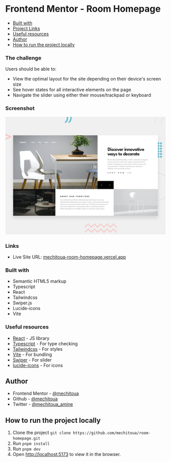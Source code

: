 # Frontend Mentor - Room Homepage

- [Built with](#built-with)
- [Project Links](#links)
- [Useful resources](#useful-resources)
- [Author](#author)
- [How to run the project locally](#how-to-run-the-project-locally)

### The challenge

Users should be able to:

- View the optimal layout for the site depending on their device's screen size
- See hover states for all interactive elements on the page
- Navigate the slider using either their mouse/trackpad or keyboard

### Screenshot

![](./public/desktop-preview.jpg)

### Links

- Live Site URL: [mechitoua-room-homepage.vercel.app](mechitoua-room-homepage.vercel.app)

### Built with

- Semantic HTML5 markup
- Typescript
- React
- Tailwindcss
- Swiper.js
- Lucide-icons
- Vite

### Useful resources

- [React](https://reactjs.org/) - JS library
- [Typescript](https://www.typescriptlang.org/) - For type checking
- [Tailwindcss](https://tailwindcss.com/) - For styles
- [Vite](https://vitejs.dev/) - For bundling
- [Swiper](https://swiperjs.com/) - For slider
- [lucide-icons](https://lucide.dev/) - For icons

## Author

- Frontend Mentor - [@mechitoua](https://www.frontendmentor.io/profile/mechitoua)
- Github - [@mechitoua](https://www.github.com/mechitoua)
- Twitter - [@mechitoua_amine](https://www.twitter.com/mechitoua_amine)

## How to run the project locally

1. Clone the project `git clone https://github.com/mechitoua/room-homepage.git`
2. Run `pnpm install`
3. Run `pnpm dev`
4. Open [http://localhost:5173](http://localhost:5173) to view it in the browser.

